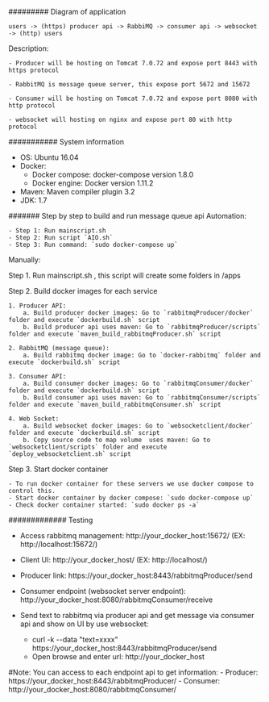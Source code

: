 
######### Diagram of application

    users -> (https) producer api -> RabbiMQ -> consumer api -> websocket -> (http) users


Description:

    - Producer will be hosting on Tomcat 7.0.72 and expose port 8443 with https protocol

    - RabbitMQ is message queue server, this expose port 5672 and 15672

    - Consumer will be hosting on Tomcat 7.0.72 and expose port 8080 with http protocol

    - websocket will hosting on nginx and expose port 80 with http protocol


########### System information

- OS: Ubuntu 16.04
- Docker:
    - Docker compose: docker-compose version 1.8.0
    - Docker engine: Docker version 1.11.2
- Maven: Maven compiler plugin 3.2
- JDK: 1.7


####### Step by step to build and run message queue api
Automation:

    - Step 1: Run mainscript.sh
    - Step 2: Run script `AIO.sh`
    - Step 3: Run command: `sudo docker-compose up`

Manually:

Step 1. Run mainscript.sh , this script will create some folders in /apps

Step 2. Build docker images for each service

    1. Producer API:
        a. Build producer docker images: Go to `rabbitmqProducer/docker` folder and execute `dockerbuild.sh` script
        b. Build producer api uses maven: Go to `rabbitmqProducer/scripts` folder and execute `maven_build_rabbitmqProducer.sh` script

    2. RabbitMQ (message queue):
        a. Build rabbitmq docker image: Go to `docker-rabbitmq` folder and execute `dockerbuild.sh` script

    3. Consumer API:
        a. Build consumer docker images: Go to `rabbitmqConsumer/docker` folder and execute `dockerbuild.sh` script
        b. Build consumer api uses maven: Go to `rabbitmqConsumer/scripts` folder and execute `maven_build_rabbitmqConsumer.sh` script

    4. Web Socket:
        a. Build websocket docker images: Go to `websocketclient/docker` folder and execute `dockerbuild.sh` script
        b. Copy source code to map volume  uses maven: Go to `websocketclient/scripts` folder and execute `deploy_websocketclient.sh` script

Step 3. Start docker container

    - To run docker container for these servers we use docker compose to control this.
    - Start docker container by docker compose: `sudo docker-compose up`
    - Check docker container started: `sudo docker ps -a` 


############# Testing

- Access rabbitmq management: http://your_docker_host:15672/ (EX: http://localhost:15672/)
- Client UI: http://your_docker_host/ (EX: http://localhost/)
- Producer link: https://your_docker_host:8443/rabbitmqProducer/send
- Consumer endpoint (websocket server endpoint): http://your_docker_host:8080/rabbitmqConsumer/receive
- Send text to rabbitmq via producer api and get message via consumer api and show on UI by use websocket:

   - curl -k --data "text=xxxx" https://your_docker_host:8443/rabbitmqProducer/send
   - Open browse and enter url: http://your_docker_host

#Note: You can access to each endpoint api to get information:
    - Producer: https://your_docker_host:8443/rabbitmqProducer/
    - Consumer: http://your_docker_host:8080/rabbitmqConsumer/
      
